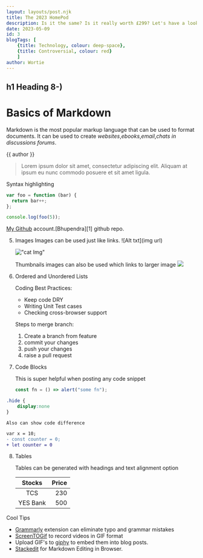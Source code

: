 ```yaml
---
layout: layouts/post.njk
title: The 2023 HomePod
description: Is it the same? Is it really worth £299? Let's have a look .
date: 2023-05-09
id: 3
blogTags: [
    {title: Technology, colour: deep-space},
    {title: Controversial, colour: red}
    ]
author: Wortie
---
```


## h1 Heading 8-)
# Basics of Markdown
Markdown is the most popular markup language that can be used to format documents. It can be used to create *websites*,*ebooks*,*email*,*chats in discussions forums*.

{{ author }}

<blockquote class="border-l-4 border-orange italic my-8 pl-8 md:pl-12"> Lorem ipsum dolor sit amet, consectetur adipiscing elit. Aliquam at ipsum eu nunc commodo posuere et sit amet ligula.</blockquote>

Syntax highlighting

``` js
var foo = function (bar) {
  return bar++;
};

console.log(foo(5));
```

   [My Github](https://github.com/bhupendra1011 "all repos") account.[Bhupendra][1] github repo.

5. Images
    Images can be used just like links. ![Alt txt](img url)

    !["cat Img"](http://placekitten.com/200/200)

    Thumbnails images can also be used which links to larger image 
    [<img src="http://placekitten.com/20/20">](http://placekitten.com/200/200)

6. Ordered and Unordered Lists

    Coding Best Practices:

    * Keep code DRY
    * Writing Unit Test cases
    * Checking cross-browser support

    Steps to merge branch:

    1. Create a branch from feature
    1. commit your changes
    1. push your changes
    1. raise a pull request

7. Code Blocks

    This is super helpful when posting any code snippet


    ```js
    const fn = () => alert("some fn");
    ```




```css
.hide {
    display:none
}
```


    Also can show code difference


```diff
var x = 10;
- const counter = 0;
+ let counter = 0
```



8. Tables 

    Tables can be generated with headings and text alignment option

    |Stocks|Price|
    |:-----:|------:|
    |TCS|230|
    |YES Bank|500|



Cool Tips 

 * [Grammarly](https://marketplace.visualstudio.com/items?itemName=znck.grammarly) extension can eliminate typo and grammar mistakes
 * [ScreenTOGif](https://www.screentogif.com/) to record videos in GIF format
 * Upload GIF's to [giphy](https://giphy.com/) to embed them into blog posts.
 * [Stackedit](https://stackedit.io/) for Markdown Editing in Browser.




